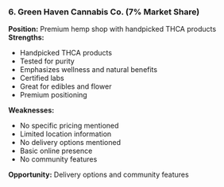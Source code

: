 ### 6. Green Haven Cannabis Co. (7% Market Share)
**Position:** Premium hemp shop with handpicked THCA products  
**Strengths:**
- Handpicked THCA products
- Tested for purity
- Emphasizes wellness and natural benefits
- Certified labs
- Great for edibles and flower
- Premium positioning

**Weaknesses:**
- No specific pricing mentioned
- Limited location information
- No delivery options mentioned
- Basic online presence
- No community features

**Opportunity:** Delivery options and community features
